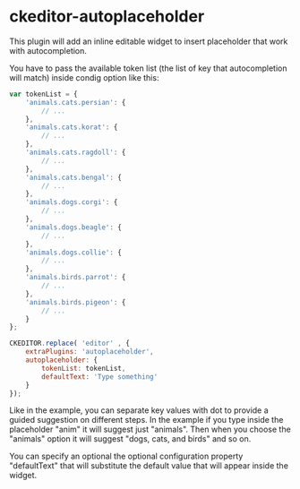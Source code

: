 # ckeditor-autoplaceholder

This plugin will add an inline editable widget to insert placeholder that work with autocompletion.

You have to pass the available token list (the list of key that autocompletion will match) inside condig option like this:

```javascript
var tokenList = {
    'animals.cats.persian': {
        // ...
    },
    'animals.cats.korat': {
        // ...
    },
    'animals.cats.ragdoll': {
        // ...
    },
    'animals.cats.bengal': {
        // ...
    },
    'animals.dogs.corgi': {
        // ...
    },
    'animals.dogs.beagle': {
        // ...
    },
    'animals.dogs.collie': {
        // ...
    },
    'animals.birds.parrot': {
        // ...
    },
    'animals.birds.pigeon': {
        // ...
    }
};

CKEDITOR.replace( 'editor' , {
    extraPlugins: 'autoplaceholder',
    autoplaceholder: {
        tokenList: tokenList,
        defaultText: 'Type something'
    }
});

```

Like in the example, you can separate key values with dot to provide a guided suggestion on different steps.
In the example if you type inside the placeholder "anim" it will suggest just "animals". Then when you choose the "animals" option it will suggest "dogs, cats, and birds" and so on.

You can specify an optional the optional configuration property "defaultText" that will substitute the default value that will appear inside the widget.
